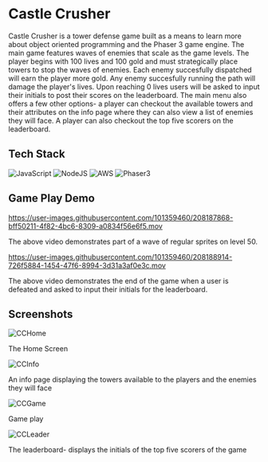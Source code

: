 # Castle Crusher

Castle Crusher is a tower defense game built as a means to learn more about object oriented programming and the Phaser 3 game engine. The main game features waves of enemies that scale as the game levels. The player begins with 100 lives and 100 gold and must strategically place towers to stop the waves of enemies. Each enemy succesfully dispatched will earn the player more gold. Any enemy succesfully running the path will damage the player's lives. Upon reaching 0 lives users will be asked to input their initials to post their scores on the leaderboard. The main menu also offers a few other options- a player can checkout the available towers and their attributes on the info page where they can also view a list of enemies they will face. A player  can also checkout the top five scorers on the leaderboard.

## Tech Stack
![JavaScript](https://img.shields.io/badge/javascript-%23323330.svg?style=for-the-badge&logo=javascript&logoColor=%23F7DF1E)
![NodeJS](https://img.shields.io/badge/node.js-6DA55F?style=for-the-badge&logo=node.js&logoColor=white)
![AWS](https://img.shields.io/badge/AWS-%23FF9900.svg?style=for-the-badge&logo=amazon-aws&logoColor=white)
![Phaser3](https://img.shields.io/badge/PHASER3-%2300ff99.svg?style=for-the-badge&logoColor=green)

## Game Play Demo

https://user-images.githubusercontent.com/101359460/208187868-bff50211-4f82-4bc6-8309-a0834f56e6f5.mov

The above video demonstrates part of a wave of regular sprites on level 50. 

https://user-images.githubusercontent.com/101359460/208188914-726f5884-1454-47f6-8994-3d31a3af0e3c.mov

The above video demonstrates the end of the game when a user is defeated and asked to input their initials for the leaderboard. 

## Screenshots
![CCHome](https://user-images.githubusercontent.com/101359460/208190653-f697391f-6010-4bba-8514-4b3f90228d70.png)

The Home Screen

![CCInfo](https://user-images.githubusercontent.com/101359460/208190848-0e1dbc4f-417b-48c1-ae47-86210a855cc9.png)

An info page displaying the towers available to the players and the enemies they will face

![CCGame](https://user-images.githubusercontent.com/101359460/208191222-d3cfbe74-819f-4762-bca5-15f237aa8ae8.png)

Game play

![CCLeader](https://user-images.githubusercontent.com/101359460/208191251-14d99981-c868-477e-a758-f9defaef0f9b.png)

The leaderboard- displays the initials of the top five scorers of the game
